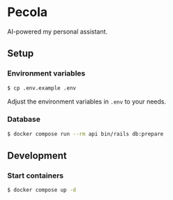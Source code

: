 # Pecola

AI-powered my personal assistant.

## Setup

### Environment variables

```bash
$ cp .env.example .env
```

Adjust the environment variables in `.env` to your needs.

### Database

```bash
$ docker compose run --rm api bin/rails db:prepare
```

## Development

### Start containers

```bash
$ docker compose up -d
```

